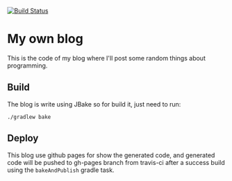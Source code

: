 [![Build Status](https://travis-ci.org/danybmx/blog.svg?branch=master)](https://travis-ci.org/danybmx/blog)

# My own blog

This is the code of my blog where I'll post some random things about programming.

## Build

The blog is write using JBake so for build it, just need to run:

```
./gradlew bake
```

## Deploy

This blog use github pages for show the generated code, and generated code will be pushed to gh-pages branch from
travis-ci after a success build using the `bakeAndPublish` gradle task.
